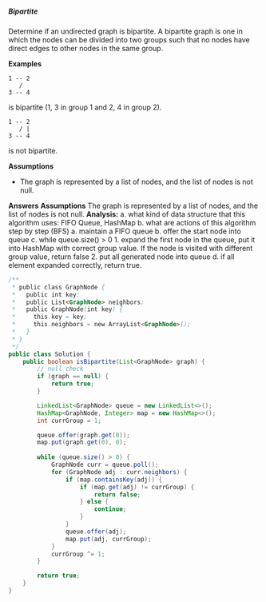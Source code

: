 ##### Bipartite
Determine if an undirected graph is bipartite. A bipartite graph is one in which the nodes can be divided into two groups such that no nodes have direct edges to other nodes in the same group.

**Examples**
```
1 -- 2
   /
3 -- 4
```
is bipartite (1, 3 in group 1 and 2, 4 in group 2).
```
1 -- 2
   / |
3 -- 4
```
is not bipartite.

**Assumptions**
* The graph is represented by a list of nodes, and the list of nodes is not null.

**Answers**
**Assumptions**
The graph is represented by a list of nodes, and the list of nodes is not null.
**Analysis:**
a. what kind of data structure that this algorithm uses:
    FIFO Queue, HashMap 
b. what are actions of this algorithm step by step (BFS)
    a. maintain a FIFO queue
    b. offer the start node into queue
    c. while queue.size() > 0
        1. expand the first node in the queue, put it into HashMap with correct group value. If the node is visited with different group value, return false
        2. put all generated node into queue
    d. if all element expanded correctly, return true.

```java
/**
 * public class GraphNode {
 *   public int key;
 *   public List<GraphNode> neighbors;
 *   public GraphNode(int key) {
 *     this.key = key;
 *     this.neighbors = new ArrayList<GraphNode>();
 *   }
 * }
 */
public class Solution {
    public boolean isBipartite(List<GraphNode> graph) {
        // null check
        if (graph == null) {
            return true;
        }

        LinkedList<GraphNode> queue = new LinkedList<>();
        HashMap<GraphNode, Integer> map = new HashMap<>();
        int currGroup = 1;

        queue.offer(graph.get(0));
        map.put(graph.get(0), 0);
        
        while (queue.size() > 0) {
            GraphNode curr = queue.poll();
            for (GraphNode adj : curr.neighbors) {
                if (map.containsKey(adj)) {
                    if (map.get(adj) != currGroup) {
                        return false;    
                    } else {
                        continue;
                    }
                }
                queue.offer(adj);
                map.put(adj, currGroup);
            }
            currGroup ^= 1;
        }

        return true;
    }
}
```
